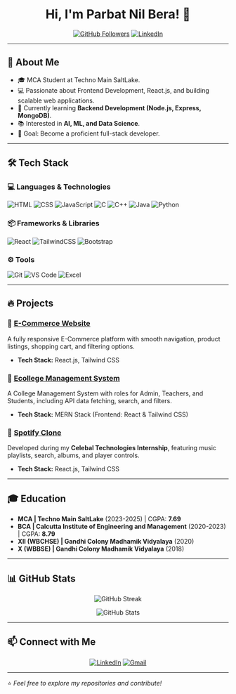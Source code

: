 
<h1 align="center">Hi, I'm Parbat Nil Bera! 👋</h1>

<p align="center">
  <a href="https://github.com/Parbatnil"><img src="https://img.shields.io/github/followers/Parbatnil?label=Followers&style=social" alt="GitHub Followers"></a>
  <a href="https://www.linkedin.com/in/parbatnilbera"><img src="https://img.shields.io/badge/LinkedIn-ParbatNilBera-blue?style=flat-square&logo=linkedin" alt="LinkedIn"></a>
</p>

---

## 🚀 About Me
- 🎓 MCA Student at Techno Main SaltLake.
- 💻 Passionate about Frontend Development, React.js, and building scalable web applications.
- 🌱 Currently learning **Backend Development (Node.js, Express, MongoDB)**.
- 📚 Interested in **AI, ML, and Data Science**.
- 🎯 Goal: Become a proficient full-stack developer.

---

## 🛠️ Tech Stack

### 💻 Languages & Technologies
![HTML](https://img.shields.io/badge/HTML5-E34F26?style=for-the-badge&logo=html5&logoColor=white)
![CSS](https://img.shields.io/badge/CSS3-1572B6?style=for-the-badge&logo=css3&logoColor=white)
![JavaScript](https://img.shields.io/badge/JavaScript-F7DF1E?style=for-the-badge&logo=javascript&logoColor=black)
![C](https://img.shields.io/badge/C-00599C?style=for-the-badge&logo=c&logoColor=white)
![C++](https://img.shields.io/badge/C%2B%2B-00599C?style=for-the-badge&logo=c%2B%2B&logoColor=white)
![Java](https://img.shields.io/badge/Java-ED8B00?style=for-the-badge&logo=java&logoColor=white)
![Python](https://img.shields.io/badge/Python-3776AB?style=for-the-badge&logo=python&logoColor=white)

### 📦 Frameworks & Libraries
![React](https://img.shields.io/badge/React.js-61DAFB?style=for-the-badge&logo=react&logoColor=black)
![TailwindCSS](https://img.shields.io/badge/TailwindCSS-38B2AC?style=for-the-badge&logo=tailwind-css&logoColor=white)
![Bootstrap](https://img.shields.io/badge/Bootstrap-563D7C?style=for-the-badge&logo=bootstrap&logoColor=white)

### ⚙️ Tools
![Git](https://img.shields.io/badge/Git-F05032?style=for-the-badge&logo=git&logoColor=white)
![VS Code](https://img.shields.io/badge/VS%20Code-007ACC?style=for-the-badge&logo=visual-studio-code&logoColor=white)
![Excel](https://img.shields.io/badge/Microsoft_Excel-217346?style=for-the-badge&logo=microsoft-excel&logoColor=white)

---

## 🔥 Projects

### 📌 [E-Commerce Website](https://parbatnilberaecommerce.netlify.app)
A fully responsive E-Commerce platform with smooth navigation, product listings, shopping cart, and filtering options.
- **Tech Stack:** React.js, Tailwind CSS

### 📌 [Ecollege Management System](https://ecollege.vercel.app)
A College Management System with roles for Admin, Teachers, and Students, including API data fetching, search, and filters.
- **Tech Stack:** MERN Stack (Frontend: React & Tailwind CSS)

### 📌 [Spotify Clone](https://github.com/Parbatnil/spotify-clone)
Developed during my **Celebal Technologies Internship**, featuring music playlists, search, albums, and player controls.
- **Tech Stack:** React.js, Tailwind CSS

---

## 🎓 Education
- **MCA | Techno Main SaltLake** (2023-2025) | CGPA: **7.69**
- **BCA | Calcutta Institute of Engineering and Management** (2020-2023) | CGPA: **8.79**
- **XII (WBCHSE) | Gandhi Colony Madhamik Vidyalaya** (2020)
- **X (WBBSE) | Gandhi Colony Madhamik Vidyalaya** (2018)

---

## 📊 GitHub Stats
<p align="center">
  <img src="https://github-readme-streak-stats.herokuapp.com/?user=Parbatnil&theme=dark&hide_border=true" alt="GitHub Streak">
</p>

<p align="center">
  <img src="https://github-readme-stats.vercel.app/api?username=Parbatnil&show_icons=true&theme=radical" alt="GitHub Stats">
</p>

---

## 📫 Connect with Me
<p align="center">
  <a href="https://www.linkedin.com/in/parbatnilbera"><img src="https://img.shields.io/badge/LinkedIn-ParbatNilBera-blue?style=for-the-badge&logo=linkedin" alt="LinkedIn"></a>
  <a href="mailto:parbatnilbera@gmail.com"><img src="https://img.shields.io/badge/Gmail-parbatnilbera@gmail.com-red?style=for-the-badge&logo=gmail&logoColor=white" alt="Gmail"></a>
</p>

---

⭐️ *Feel free to explore my repositories and contribute!*
